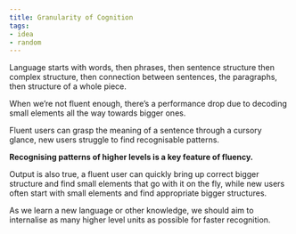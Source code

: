 ```yaml
---
title: Granularity of Cognition
tags: 
- idea
- random
---
```






Language starts with words, then phrases, then sentence structure then complex structure, then connection between sentences, the paragraphs, then structure of a whole piece.

When we’re not fluent enough, there’s a performance drop due to decoding small elements all the way towards bigger ones. 

Fluent users can grasp the meaning of a sentence through a cursory glance, new users struggle to find recognisable patterns. 

**Recognising patterns of higher levels is a key feature of fluency.** 

Output is also true, a fluent user can quickly bring up correct bigger structure and find small elements that go with it on the fly, while new users often start with small elements and find appropriate bigger structures.

As we learn a new language or other knowledge, we should aim to internalise as many higher level units as possible for faster recognition.


